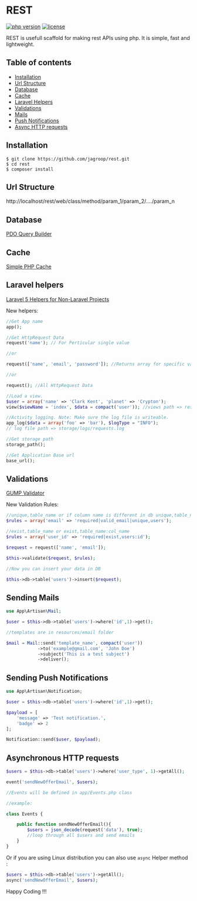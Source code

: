 REST 
========
[![php version](https://img.shields.io/badge/php-%3E%3D5.3-blue.svg)]()
[![license](https://img.shields.io/github/license/mashape/apistatus.svg)]()

REST is usefull scaffold for making rest APIs using php. It is simple, fast and lightweight.

Table of contents
-----------------
* [Installation](#installation)
* [Url Structure](#url-structure)
* [Database](#database)
* [Cache](#cache)
* [Laravel Helpers](#laravel-helpers)
* [Validations](#validations)
* [Mails](#sending-mails)
* [Push Notifications](#sending-push-notifications)
* [Async HTTP requests](#asynchronous-http-requests)

Installation
------------

```shell
$ git clone https://github.com/jagroop/rest.git
$ cd rest
$ composer install
```

Url Structure
-------------

http://localhost/rest/web/class/method/param_1/param_2/..../param_n

Database
--------

[PDO Query Builder](https://github.com/izniburak/PDOx/blob/master/DOCS.md)

Cache
-----

[Simple PHP Cache](https://github.com/cosenary/Simple-PHP-Cache)

Laravel helpers
---------------

[Laravel 5 Helpers for Non-Laravel Projects](https://github.com/rappasoft/laravel-helpers)

New helpers:

```php
//Get App name
app();

//Get HttpRequest Data
request('name'); // For Perticular single value

//or

request(['name', 'email', 'password']); //Returns array for specific values only

//or

request(); //All HttpRequest Data

//Load a view.
$user = array('name' => 'Clark Kent', 'planet' => 'Crypton');
view($viewName = 'index', $data = compact('user')); //views path => resources/views

//Activity logging. Note: Make sure the log file is writeable.
app_log($data = array('foo' => 'bar'), $logType = "INFO"); 
// log file path => storage/logs/requests.log

//Get storage path
storage_path();

//Get Application Base url
base_url();
```


Validations
-----------

[GUMP Validator](https://github.com/Wixel/GUMP)

New Validation Rules:

```php
//unique,table_name or if column name is different in db unique,table_name:col_name
$rules = array('email' => 'required|valid_email|unique,users');

//exist,table_name or exist,table_name:col_name
$rules = array('user_id' => 'required|exist,users:id');

$request = request(['name', 'email']);

$this->validate($request, $rules);

//Now you can insert your data in DB

$this->db->table('users')->insert($request);
```
 
Sending Mails
-------------

```php
use App\Artisan\Mail;

$user = $this->db->table('users')->where('id',1)->get();

//templates are in resources/email folder

$mail = Mail::send('template_name', compact('user'))
			->to('example@gmail.com', 'John Doe')
			->subject('This is a test subject')
			->deliver();
```

Sending Push Notifications
--------------------------

```php
use App\Artisan\Notification;

$user = $this->db->table('users')->where('id',1)->get();

$payload = [
	'message' => 'Test notification.',
	'badge' => 2
];

Notification::send($user, $payload);
```

Asynchronous HTTP requests
--------------------------

```php
$users = $this->db->table('users')->where('user_type', 1)->getAll();

event('sendNewOfferEmail', $users);

//Events will be defined in app/Events.php class

//example:

class Events {

	public function sendNewOfferEmail(){
		$users = json_decode(request('data'), true);
		//loop through all $users and send emails
	}
}
```
Or if you are using Linux distribution you can also use `async` Helper method :


```php
$users = $this->db->table('users')->getAll();
async('sendNewOfferEmail', $users);
```

Happy Coding !!!
